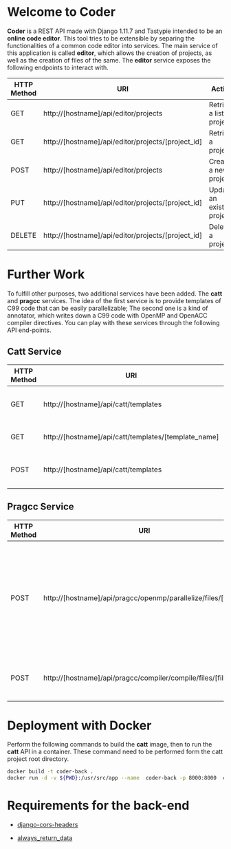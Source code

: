 # Welcome to Coder

**Coder** is a REST API made with Django 1.11.7 and Tastypie intended to be an **online code editor**. This tool tries to be extensible by separing the functionalities of a common code editor into services. The main service of this application is called **editor**, which allows the creation of projects, as well as the creation of files of the same. The **editor** service exposes the following endpoints to interact with.

| HTTP Method | URI | Action |
|---|---|---|
| GET | http://[hostname]/api/editor/projects | Retrieve a list of projects |
| GET | http://[hostname]/api/editor/projects/[project_id] | Retrieve a project |
| POST | http://[hostname]/api/editor/projects | Create a new project |
| PUT | http://[hostname]/api/editor/projects/[project_id] | Update an existing project |
| DELETE | http://[hostname]/api/editor/projects/[project_id] | Delete a project |


# Further Work

To fulfill other purposes, two additional services have been added. The **catt** and **pragcc** services. The idea of the first service is to provide templates of C99 code that can be easily parallelizable; The second one is a kind of annotator, which writes down a C99 code with OpenMP and OpenACC compiler directives. You can play with these services through the following API end-points.


## Catt Service

| HTTP Method | URI | Action |
|---|---|---|
| GET | http://[hostname]/api/catt/templates | Retrieve a list of templates for parallel programming |
| GET | http://[hostname]/api/catt/templates/[template_name] | Retrieve a template detail |
| POST | http://[hostname]/api/catt/templates | Create a new cellular automata project |

## Pragcc Service

| HTTP Method | URI | Action |
|---|---|---|
| POST | http://[hostname]/api/pragcc/openmp/parallelize/files/[file_id] | Create a parallelized version of the file with **id** equal to **file_id** and includes the parallelized version in the same project of the original file |
| POST | http://[hostname]/api/pragcc/compiler/compile/files/[file_id] | Chechk if the file with id file_id can be compiled successfully |


# Deployment with Docker

Perform the following commands to build the **catt** image, then to run the **catt** API in a container. These command need to be 
performed form the catt project root directory.

```sh
docker build -t coder-back .
docker run -d -v ${PWD}:/usr/src/app --name  coder-back -p 8000:8000  coder-back
```

# Requirements for the back-end

* [django-cors-headers](https://github.com/ottoyiu/django-cors-headers)

* [always_return_data](http://django-tastypie.readthedocs.io/en/latest/resources.html#always-return-data)